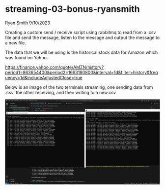 # streaming-03-bonus-ryansmith

Ryan Smith
9/10/2023

Creating a custom send / receive script using rabbitmq to read from a .csv file and send the message, listen to the message and output the message to a new file.

The data that we will be using is the historical stock data for Amazon which was found on Yahoo. 

https://finance.yahoo.com/quote/AMZN/history?period1=863654400&period2=1693180800&interval=1d&filter=history&frequency=1d&includeAdjustedClose=true

Below is an image of the two terminals streaming, one sending data from .csv, the other receiving, and then writing to a new.csv

![A look at two terminals sending and receiving messages](./images/Bonus2TerminalsStreaming.png)



